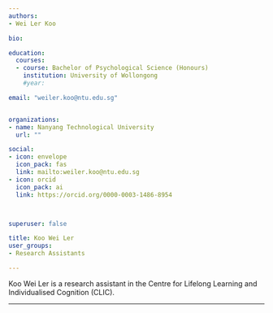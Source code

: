 ```yaml
---
authors:
- Wei Ler Koo

bio: 

education:
  courses:
  - course: Bachelor of Psychological Science (Honours)
    institution: University of Wollongong
    #year:

email: "weiler.koo@ntu.edu.sg"


organizations:
- name: Nanyang Technological University
  url: ""

social:
- icon: envelope
  icon_pack: fas
  link: mailto:weiler.koo@ntu.edu.sg
- icon: orcid
  icon_pack: ai
  link: https://orcid.org/0000-0003-1486-8954



superuser: false

title: Koo Wei Ler
user_groups:
- Research Assistants

---
```


Koo Wei Ler is a research assistant in the Centre for Lifelong Learning and Individualised Cognition (CLIC).

--- 

